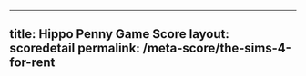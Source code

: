 ---
        
title: Hippo Penny Game Score
layout: scoredetail
permalink: /meta-score/the-sims-4-for-rent
---